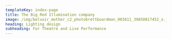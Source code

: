 ```yaml
---
templateKey: index-page
title: The Big Red Illumination company
image: /img/belvoir_mother_c2_photobrettboardman_003611_39850817452_o.jpg
heading: Lighting design
subheading: For Theatre and Live Performance
---
```

